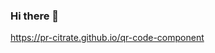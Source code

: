 ### Hi there 👋
https://pr-citrate.github.io/qr-code-component




<!--
**pr-citrate/pr-citrate** is a ✨ _special_ ✨ repository because its `README.md` (this file) appears on your GitHub profile.

Here are some ideas to get you started:

- 🔭 I’m currently working on ...
- 🌱 I’m currently learning basic html
- 👯 I’m looking to collaborate on ...
- 🤔 I’m looking for help with ...
- 💬 Ask me about ...
- 📫 How to reach me: ...
- 😄 Pronouns: they/them
- ⚡ Fun fact: ...
-->
